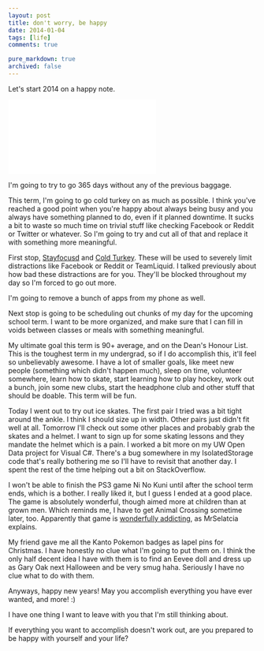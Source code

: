 ```yaml
---
layout: post
title: don't worry, be happy
date: 2014-01-04
tags: [life]
comments: true

pure_markdown: true
archived: false
---
```


Let's start 2014 on a happy note.


<iframe class="youtube" src="//www.youtube.com/embed/d-diB65scQU" frameborder="0" allowfullscreen></iframe>


I'm going to try to go 365 days without any of the previous baggage. 

This term, I'm going to go cold turkey on as much as possible. I think you've reached a good point when you're happy about always being busy and you always have something planned to do, even if it planned downtime. It sucks a bit to waste so much time on trivial stuff like checking Facebook or Reddit or Twitter or whatever. So I'm going to try and cut all of that and replace it with something more meaningful.

First stop, [Stayfocusd](https://chrome.google.com/webstore/detail/stayfocusd/laankejkbhbdhmipfmgcngdelahlfoji?hl=en) and [Cold Turkey](http://getcoldturkey.com/). These will be used to severely limit distractions like Facebook or Reddit or TeamLiquid. I talked previously about how bad these distractions are for you. They'll be blocked throughout my day so I'm forced to go out more.

I'm going to remove a bunch of apps from my phone as well. 

Next stop is going to be scheduling out chunks of my day for the upcoming school term. I want to be more organized, and make sure that I can fill in voids between classes or meals with something meaningful. 

My ultimate goal this term is 90+ average, and on the Dean's Honour List. This is the toughest term in my undergrad, so if I do accomplish this, it'll feel so unbelievably awesome. I have a lot of smaller goals, like meet new people (something which didn't happen much), sleep on time, volunteer somewhere, learn how to skate, start learning how to play hockey, work out a bunch, join some new clubs, start the headphone club and other stuff that should be doable. This term will be fun.

Today I went out to try out ice skates. The first pair I tried was a bit tight around the ankle. I think I should size up in width. Other pairs just didn't fit well at all. Tomorrow I'll check out some other places and probably grab the skates and a helmet. I want to sign up for some skating lessons and they mandate the helmet which is a pain. I worked a bit more on my UW Open Data project for Visual C#. There's a bug somewhere in my IsolatedStorage code that's really bothering me so I'll have to revisit that another day. I spent the rest of the time helping out a bit on StackOverflow.

I won't be able to finish the PS3 game Ni No Kuni until after the school term ends, which is a bother. I really liked it, but I guess I ended at a good place. The game is absolutely wonderful, though aimed more at children than at grown men. Which reminds me, I have to get Animal Crossing sometime later, too. Apparently that game is [wonderfully addicting](http://www.reddit.com/r/3DS/comments/1tt6lp/thinking_about_picking_up_animal_crossing_new/ceb9fto), as MrSelatcia explains.

My friend gave me all the Kanto Pokemon badges as lapel pins for Christmas. I have honestly no clue what I'm going to put them on. I think the only half decent idea I have with them is to find an Eevee doll and dress up as Gary Oak next Halloween and be very smug haha. Seriously I have no clue what to do with them.

Anyways, happy new years! May you accomplish everything you have ever wanted, and more! :)



I have one thing I want to leave with you that I'm still thinking about.

If everything you want to accomplish doesn't work out, are you prepared to be happy with yourself and your life?